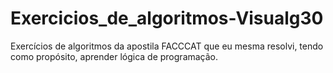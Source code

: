 # Exercicios_de_algoritmos-Visualg30

Exercícios de algoritmos da apostila FACCCAT que eu mesma resolvi, tendo como propósito, aprender lógica de programação.
